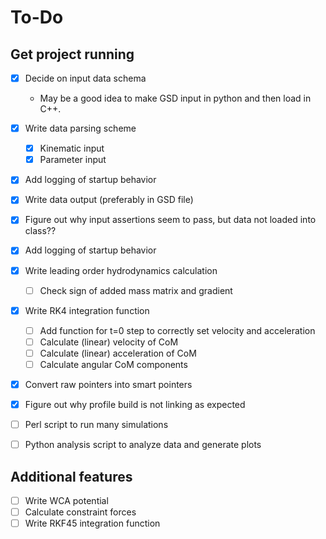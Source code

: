 # To-Do

## Get project running

- [x] Decide on input data schema
  - May be a good idea to make GSD input in python and then load in C++.  
- [x] Write data parsing scheme
  - [x] Kinematic input
  - [x] Parameter input
- [x] Add logging of startup behavior
- [x] Write data output (preferably in GSD file)
- [x] Figure out why input assertions seem to pass, but data not loaded into class??
- [x] Add logging of startup behavior

- [x] Write leading order hydrodynamics calculation
  - [ ] Check sign of added mass matrix and gradient

- [x] Write RK4 integration function
  - [ ] Add function for t=0 step to correctly set velocity and acceleration
  - [ ] Calculate (linear) velocity of CoM
  - [ ] Calculate (linear) acceleration of CoM
  - [ ] Calculate angular CoM components

- [x] Convert raw pointers into smart pointers
- [x] Figure out why profile build is not linking as expected

- [ ] Perl script to run many simulations
- [ ] Python analysis script to analyze data and generate plots

## Additional features

- [ ] Write WCA potential
- [ ] Calculate constraint forces
- [ ] Write RKF45 integration function
